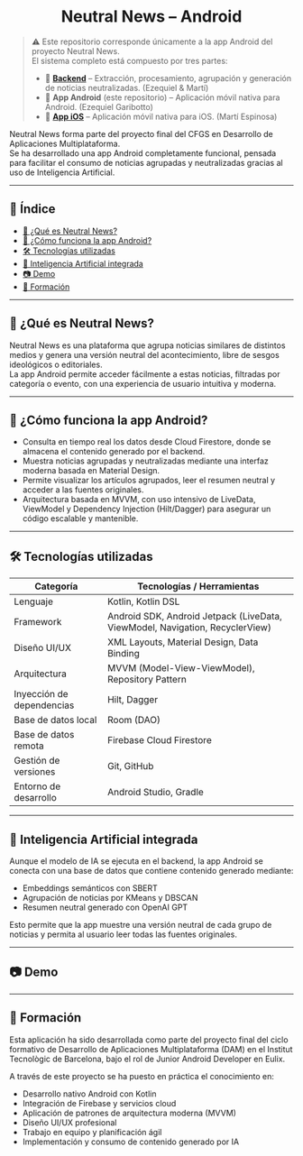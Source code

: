 <h1 align="center">Neutral News – Android</h1>

> ⚠️ Este repositorio corresponde únicamente a la app Android del proyecto Neutral News.  
> El sistema completo está compuesto por tres partes:
>
> - 📡 [**Backend**](https://github.com/martiespinosa/neutral-news-backend) – Extracción, procesamiento, agrupación y generación de noticias neutralizadas. (Ezequiel & Martí)  
> - 📱 **App Android** (este repositorio) – Aplicación móvil nativa para Android. (Ezequiel Garibotto)  
> - 🍎 **[App iOS](https://github.com/martiespinosa/neutral-news)** – Aplicación móvil nativa para iOS. (Martí Espinosa)

Neutral News forma parte del proyecto final del CFGS en Desarrollo de Aplicaciones Multiplataforma.  
Se ha desarrollado una app Android completamente funcional, pensada para facilitar el consumo de noticias agrupadas y neutralizadas gracias al uso de Inteligencia Artificial.

---

## 📑 Índice

- [📰 ¿Qué es Neutral News?](#-qué-es-neutral-news)  
- [📱 ¿Cómo funciona la app Android?](#-cómo-funciona-la-app-android)  
- [🛠️ Tecnologías utilizadas](#%EF%B8%8F-tecnologías-utilizadas)  
- [🧠 Inteligencia Artificial integrada](#-inteligencia-artificial-integrada)  
- [📷 Demo](#-demo)  
- [📍 Formación](#-formación)  

---

## 📰 ¿Qué es Neutral News?

Neutral News es una plataforma que agrupa noticias similares de distintos medios y genera una versión neutral del acontecimiento, libre de sesgos ideológicos o editoriales.  
La app Android permite acceder fácilmente a estas noticias, filtradas por categoría o evento, con una experiencia de usuario intuitiva y moderna.

---

## 📱 ¿Cómo funciona la app Android?

- Consulta en tiempo real los datos desde Cloud Firestore, donde se almacena el contenido generado por el backend.  
- Muestra noticias agrupadas y neutralizadas mediante una interfaz moderna basada en Material Design.  
- Permite visualizar los artículos agrupados, leer el resumen neutral y acceder a las fuentes originales.  
- Arquitectura basada en MVVM, con uso intensivo de LiveData, ViewModel y Dependency Injection (Hilt/Dagger) para asegurar un código escalable y mantenible.

---

## 🛠️ Tecnologías utilizadas

| Categoría                 | Tecnologías / Herramientas                                              |
|---------------------------|------------------------------------------------------------------------|
| Lenguaje                  | Kotlin, Kotlin DSL                                                     |
| Framework                 | Android SDK, Android Jetpack (LiveData, ViewModel, Navigation, RecyclerView) |
| Diseño UI/UX              | XML Layouts, Material Design, Data Binding                             |
| Arquitectura              | MVVM (Model-View-ViewModel), Repository Pattern                        |
| Inyección de dependencias | Hilt, Dagger                                                          |
| Base de datos local       | Room (DAO)                                                           |
| Base de datos remota      | Firebase Cloud Firestore                                             |
| Gestión de versiones      | Git, GitHub                                                         |
| Entorno de desarrollo     | Android Studio, Gradle                                              |

---

## 🧠 Inteligencia Artificial integrada

Aunque el modelo de IA se ejecuta en el backend, la app Android se conecta con una base de datos que contiene contenido generado mediante:

- Embeddings semánticos con SBERT  
- Agrupación de noticias por KMeans y DBSCAN  
- Resumen neutral generado con OpenAI GPT  

Esto permite que la app muestre una versión neutral de cada grupo de noticias y permita al usuario leer todas las fuentes originales.

---

## 📷 Demo



---

## 📍 Formación

Esta aplicación ha sido desarrollada como parte del proyecto final del ciclo formativo de Desarrollo de Aplicaciones Multiplataforma (DAM) en el Institut Tecnològic de Barcelona, bajo el rol de Junior Android Developer en Eulix.

A través de este proyecto se ha puesto en práctica el conocimiento en:

- Desarrollo nativo Android con Kotlin  
- Integración de Firebase y servicios cloud  
- Aplicación de patrones de arquitectura moderna (MVVM)  
- Diseño UI/UX profesional  
- Trabajo en equipo y planificación ágil  
- Implementación y consumo de contenido generado por IA
